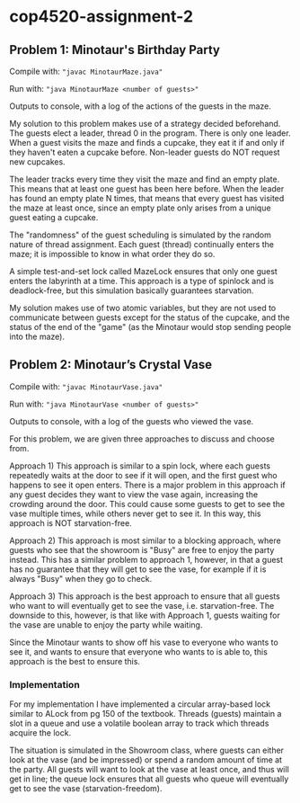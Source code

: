 # cop4520-assignment-2
## Problem 1: Minotaur's Birthday Party

Compile with:
  ```"javac MinotaurMaze.java"```

Run with: ```"java MinotaurMaze <number of guests>"```

Outputs to console, with a log of the actions of the guests in the maze.

My solution to this problem makes use of a strategy decided beforehand.
The guests elect a leader, thread 0 in the program. There is only one leader.
When a guest visits the maze and finds a cupcake, they eat it if and only if
they haven't eaten a cupcake before. Non-leader guests do NOT request new cupcakes.

The leader tracks every time they visit the maze and find an empty plate. This means that
at least one guest has been here before. When the leader has found an empty plate
N times, that means that every guest has visited the maze at least once, since
an empty plate only arises from a unique guest eating a cupcake.

The "randomness" of the guest scheduling is simulated by the random nature of thread
assignment. Each guest (thread) continually enters the maze; it is impossible to know
in what order they do so.

A simple test-and-set lock called MazeLock ensures that only one guest enters the
labyrinth at a time. This approach is a type of spinlock and is deadlock-free, but
this simulation basically guarantees starvation.

My solution makes use of two atomic variables, but they are not used to communicate between guests except for the status of the cupcake, and the status of the end of the "game" (as the Minotaur
would stop sending people into the maze).


## Problem 2: Minotaur’s Crystal Vase

Compile with:
  ```"javac MinotaurVase.java"```

Run with: ```"java MinotaurVase <number of guests>"```

Outputs to console, with a log of the guests who viewed the vase.

For this problem, we are given three approaches to discuss and choose from.

Approach 1) This approach is similar to a spin lock, where each guests repeatedly
waits at the door to see if it will open, and the first guest who happens to see it
open enters.
There is a major problem in this approach if any guest decides they want to view
the vase again, increasing the crowding around the door. This could cause some guests
to get to see the vase multiple times, while others never get to see it. In this way,
this approach is NOT starvation-free.


Approach 2) This approach is most similar to a blocking approach, where guests
who see that the showroom is "Busy" are free to enjoy the party instead. This has
a similar problem to approach 1, however, in that a guest has no guarantee that
they will get to see the vase, for example if it is always "Busy" when they go
to check.


Approach 3) This approach is the best approach to ensure that all guests who want to
will eventually get to see the vase, i.e. starvation-free. The downside to this,
however, is that like with Approach 1, guests waiting for the vase are unable to
enjoy the party while waiting.

Since the Minotaur wants to show off his vase to everyone who wants to see it,
and wants to ensure that everyone who wants to is able to, this approach is the
best to ensure this.

### Implementation
For my implementation I have implemented a circular array-based lock similar
to ALock from pg 150 of the textbook. Threads (guests) maintain a slot in a queue and
use a volatile boolean array to track which threads acquire the lock.

The situation is simulated in the Showroom class, where guests can either look at the
vase (and be impressed) or spend a random amount of time at the party. All guests
will want to look at the vase at least once, and thus will get in line; the queue
lock ensures that all guests who queue will eventually get to see the vase (starvation-freedom).

